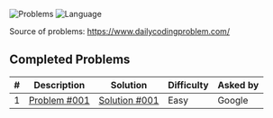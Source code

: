 ![Problems](https://img.shields.io/badge/Problems-1-green.svg)
![Language](https://img.shields.io/badge/Language-Java-green.svg)

Source of problems: https://www.dailycodingproblem.com/

## Completed Problems

|#|Description|Solution|Difficulty|Asked by|
|---|---|---|---|---|
|1|[Problem #001](src/main/resources/Problem001.md)|[Solution #001](src/main/java/com/github/PedroHReis22/dailyCodingProblem/Problem001.java)|Easy|Google|
